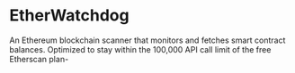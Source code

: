 # EtherWatchdog
An Ethereum blockchain scanner that monitors and fetches smart contract balances. Optimized to stay within the 100,000 API call limit of the free Etherscan plan-
